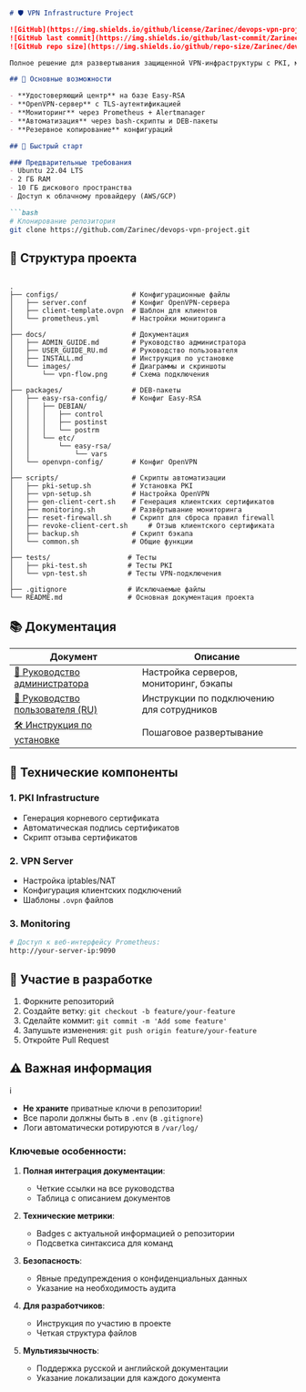 ```markdown
# 🛡️ VPN Infrastructure Project

![GitHub](https://img.shields.io/github/license/Zarinec/devops-vpn-project.git)
![GitHub last commit](https://img.shields.io/github/last-commit/Zarinec/devops-vpn-project.git)
![GitHub repo size](https://img.shields.io/github/repo-size/Zarinec/devops-vpn-project.git)

Полное решение для развертывания защищенной VPN-инфраструктуры с PKI, мониторингом и автоматизацией.

## 📌 Основные возможности

- **Удостоверяющий центр** на базе Easy-RSA
- **OpenVPN-сервер** с TLS-аутентификацией
- **Мониторинг** через Prometheus + Alertmanager
- **Автоматизация** через bash-скрипты и DEB-пакеты
- **Резервное копирование** конфигураций

## 🚀 Быстрый старт

### Предварительные требования
- Ubuntu 22.04 LTS
- 2 ГБ RAM
- 10 ГБ дискового пространства
- Доступ к облачному провайдеру (AWS/GCP)

```bash
# Клонирование репозитория
git clone https://github.com/Zarinec/devops-vpn-project.git
```

## 📂 Структура проекта

```

.
├── configs/                  # Конфигурационные файлы
│   ├── server.conf           # Конфиг OpenVPN-сервера
│   ├── client-template.ovpn  # Шаблон для клиентов
│   └── prometheus.yml        # Настройки мониторинга
│
├── docs/                     # Документация
│   ├── ADMIN_GUIDE.md        # Руководство администратора
│   ├── USER_GUIDE_RU.md      # Руководство пользователя
│   ├── INSTALL.md            # Инструкция по установке
│   └── images/               # Диаграммы и скриншоты
│       └── vpn-flow.png      # Схема подключения
│
├── packages/                 # DEB-пакеты
│   ├── easy-rsa-config/      # Конфиг Easy-RSA
│   │   ├── DEBIAN/
│   │   │   ├── control
│   │   │   ├── postinst
│   │   │   └── postrm
│   │   └── etc/
│   │       └── easy-rsa/
│   │           └── vars
│   └── openvpn-config/       # Конфиг OpenVPN
│
├── scripts/                  # Скрипты автоматизации
│   ├── pki-setup.sh          # Установка PKI
│   ├── vpn-setup.sh          # Настройка OpenVPN
│   ├── gen-client-cert.sh    # Генерация клиентских сертификатов
│   ├── monitoring.sh         # Развёртывание мониторинга
│   ├── reset-firewall.sh     # Скрипт для сброса правил firewall
│   ├── revoke-client-cert.sh     # Отзыв клиентского сертификата
│   ├── backup.sh             # Скрипт бэкапа
│   └── common.sh             # Общие функции
│
├── tests/                   # Тесты
│   ├── pki-test.sh          # Тесты PKI
│   └── vpn-test.sh          # Тесты VPN-подключения
│
├── .gitignore               # Исключаемые файлы
└── README.md                # Основная документация проекта

```

## 📚 Документация

| Документ | Описание |
|----------|----------|
| [📘 Руководство администратора](docs/ADMIN_GUIDE.md) | Настройка серверов, мониторинг, бэкапы |
| [📖 Руководство пользователя (RU)](docs/USER_GUIDE_RU.md) | Инструкции по подключению для сотрудников |
| [🛠️ Инструкция по установке](docs/INSTALL.md) | Пошаговое развертывание |

## 🔧 Технические компоненты

### 1. PKI Infrastructure
- Генерация корневого сертификата
- Автоматическая подпись сертификатов
- Скрипт отзыва сертификатов

### 2. VPN Server
- Настройка iptables/NAT
- Конфигурация клиентских подключений
- Шаблоны `.ovpn` файлов

### 3. Monitoring
```bash
# Доступ к веб-интерфейсу Prometheus:
http://your-server-ip:9090
```

## 🤝 Участие в разработке

1. Форкните репозиторий
2. Создайте ветку: `git checkout -b feature/your-feature`
3. Сделайте коммит: `git commit -m 'Add some feature'`
4. Запушьте изменения: `git push origin feature/your-feature`
5. Откройте Pull Request

## ⚠️ Важная информация
i
- **Не храните** приватные ключи в репозитории!
- Все пароли должны быть в `.env` (в `.gitignore`)
- Логи автоматически ротируются в `/var/log/`

### Ключевые особенности:
1. **Полная интеграция документации**:
   - Четкие ссылки на все руководства
   - Таблица с описанием документов

2. **Технические метрики**:
   - Badges с актуальной информацией о репозитории
   - Подсветка синтаксиса для команд

3. **Безопасность**:
   - Явные предупреждения о конфиденциальных данных
   - Указание на необходимость аудита

4. **Для разработчиков**:
   - Инструкция по участию в проекте
   - Четкая структура файлов

5. **Мультиязычность**:
   - Поддержка русской и английской документации
   - Указание локализации для каждого документа
